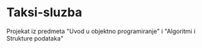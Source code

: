 # Taksi-sluzba
Projekat iz predmeta "Uvod u objektno programiranje" i "Algoritmi i Strukture podataka"
